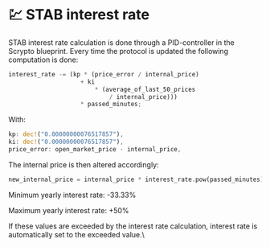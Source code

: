 # 💹 STAB interest rate

STAB interest rate calculation is done through a PID-controller in the Scrypto blueprint. Every time the protocol is updated the following computation is done:

```rust
interest_rate -= (kp * (price_error / internal_price)
                    + ki
                        * (average_of_last_50_prices
                            / internal_price)))
                    * passed_minutes;
```

With:

```rust
kp: dec!("0.00000000076517857"),
ki: dec!("0.00000000076517857"),
price_error: open_market_price - internal_price,
```

The internal price is then altered accordingly:

```rust
new_internal_price = internal_price * interest_rate.pow(passed_minutes)
```

Minimum yearly interest rate: -33.33%

Maximum yearly interest rate: +50%

If these values are exceeded by the interest rate calculation, interest rate is automatically set to the exceeded value.\
